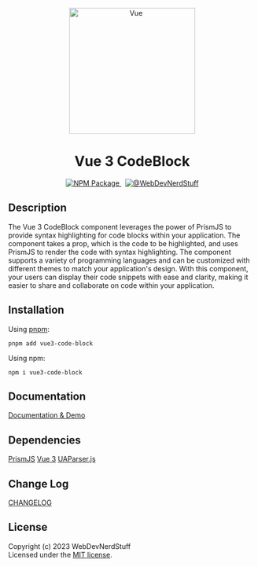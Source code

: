 <p align="center">
  <img alt="Vue" width="256" src="https://github.com/webdevnerdstuff/vue3-code-block/raw/main/public/vue.svg">
</p>

<p>
  <h1 align="center">Vue 3 CodeBlock</h1>
</p>

<p align="center">
  <a href="https://www.npmjs.com/package/vue3-code-block">
    <img src="https://img.shields.io/npm/v/vue3-code-block?logo=npm" alt="NPM Package">
  </a>
  &nbsp;
  <a href="https://github.com/webdevnerdstuff/vue3-code-block">
    <img src="https://img.shields.io/badge/GitHub-WebDevNerdStuff-deeppink.svg?logo=github" alt="@WebDevNerdStuff">
  </a>
</p>


## Description

The Vue 3 CodeBlock component leverages the power of PrismJS to provide syntax highlighting for code blocks within your application. The component takes a prop, which is the code to be highlighted, and uses PrismJS to render the code with syntax highlighting. The component supports a variety of programming languages and can be customized with different themes to match your application's design. With this component, your users can display their code snippets with ease and clarity, making it easier to share and collaborate on code within your application.


## Installation
 
Using [pnpm](https://pnpm.io/):
```
pnpm add vue3-code-block
```

Using npm:
```
npm i vue3-code-block
```
 
## Documentation
 
[Documentation & Demo](https://webdevnerdstuff.github.io/vue3-code-block/)

## Dependencies
 
[PrismJS](https://prismjs.com/)
[Vue 3](https://vuejs.org/)
[UAParser.js](https://www.npmjs.com/package/ua-parser-js)


## Change Log
 
[CHANGELOG](https://github.com/webdevnerdstuff/vue3-code-block/blob/main/CHANGELOG.md)


## License

Copyright (c) 2023 WebDevNerdStuff  
Licensed under the [MIT license](https://github.com/webdevnerdstuff/vue3-code-block/blob/main/LICENSE.md).
